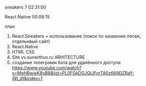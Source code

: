 sneakers 7
02:31:00

React Native
00:08:15

план

1. React.Sneakers + использование (поиск по названию песен, отдельнвый сайт)
2. React.Native
3. HTML CSS
4. Site vv.sunwithus.ru ARHITECTURE
5. создание телеграмм бота для удалённого доступа
   https://www.youtube.com/watch?v=MeHBwwK8yB8&list=PL0FGkDGJQjJForTA0z669DZRaY-iNt_dt&index=1
